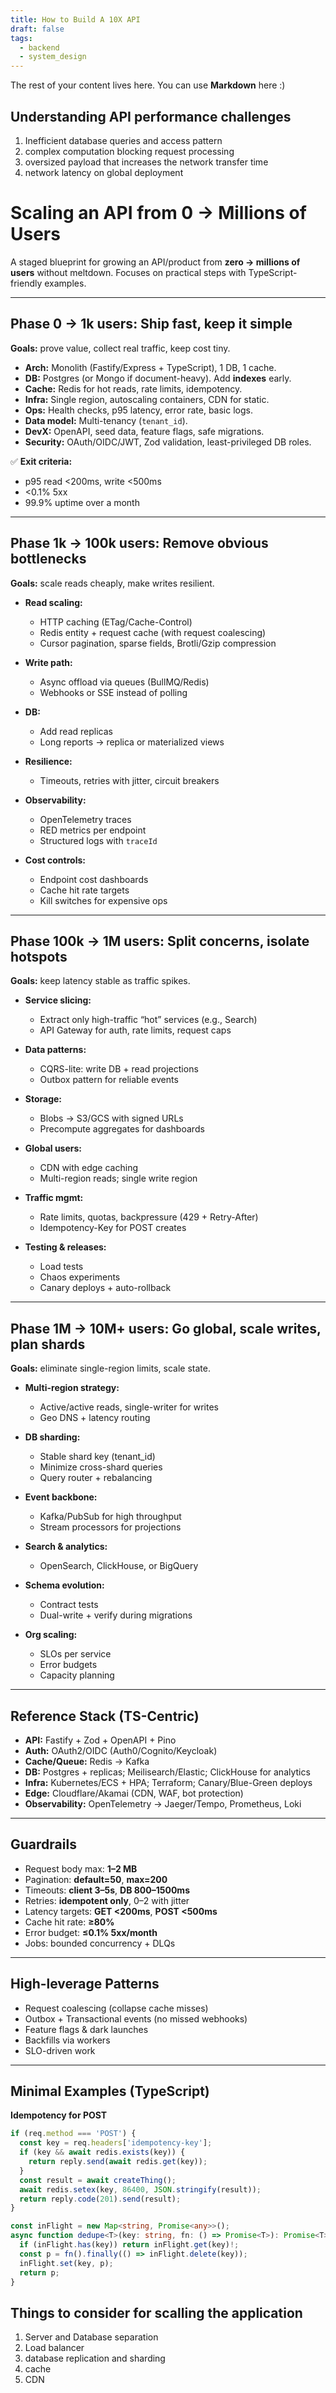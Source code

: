 ```yaml
---
title: How to Build A 10X API
draft: false
tags:
  - backend
  - system_design
---
```

 
The rest of your content lives here. You can use **Markdown** here :)
## Understanding API performance challenges

1. Inefficient database queries and access pattern
2. complex computation blocking request processing 
3. oversized payload that increases the network transfer time 
4. network latency on global deployment


# Scaling an API from 0 → Millions of Users

A staged blueprint for growing an API/product from **zero → millions of users** without meltdown. Focuses on practical steps with TypeScript-friendly examples.

---

## Phase 0 → 1k users: Ship fast, keep it simple

**Goals:** prove value, collect real traffic, keep cost tiny.

- **Arch:** Monolith (Fastify/Express + TypeScript), 1 DB, 1 cache.
- **DB:** Postgres (or Mongo if document-heavy). Add **indexes** early.
- **Cache:** Redis for hot reads, rate limits, idempotency.
- **Infra:** Single region, autoscaling containers, CDN for static.
- **Ops:** Health checks, p95 latency, error rate, basic logs.
- **Data model:** Multi-tenancy (`tenant_id`).
- **DevX:** OpenAPI, seed data, feature flags, safe migrations.
- **Security:** OAuth/OIDC/JWT, Zod validation, least-privileged DB roles.

✅ **Exit criteria:**  
- p95 read <200ms, write <500ms  
- <0.1% 5xx  
- 99.9% uptime over a month

---

## Phase 1k → 100k users: Remove obvious bottlenecks

**Goals:** scale reads cheaply, make writes resilient.

- **Read scaling:**  
  - HTTP caching (ETag/Cache-Control)  
  - Redis entity + request cache (with request coalescing)  
  - Cursor pagination, sparse fields, Brotli/Gzip compression

- **Write path:**  
  - Async offload via queues (BullMQ/Redis)  
  - Webhooks or SSE instead of polling

- **DB:**  
  - Add read replicas  
  - Long reports → replica or materialized views

- **Resilience:**  
  - Timeouts, retries with jitter, circuit breakers

- **Observability:**  
  - OpenTelemetry traces  
  - RED metrics per endpoint  
  - Structured logs with `traceId`

- **Cost controls:**  
  - Endpoint cost dashboards  
  - Cache hit rate targets  
  - Kill switches for expensive ops

---

## Phase 100k → 1M users: Split concerns, isolate hotspots

**Goals:** keep latency stable as traffic spikes.

- **Service slicing:**  
  - Extract only high-traffic “hot” services (e.g., Search)  
  - API Gateway for auth, rate limits, request caps

- **Data patterns:**  
  - CQRS-lite: write DB + read projections  
  - Outbox pattern for reliable events

- **Storage:**  
  - Blobs → S3/GCS with signed URLs  
  - Precompute aggregates for dashboards

- **Global users:**  
  - CDN with edge caching  
  - Multi-region reads; single write region

- **Traffic mgmt:**  
  - Rate limits, quotas, backpressure (429 + Retry-After)  
  - Idempotency-Key for POST creates

- **Testing & releases:**  
  - Load tests  
  - Chaos experiments  
  - Canary deploys + auto-rollback

---

## Phase 1M → 10M+ users: Go global, scale writes, plan shards

**Goals:** eliminate single-region limits, scale state.

- **Multi-region strategy:**  
  - Active/active reads, single-writer for writes  
  - Geo DNS + latency routing

- **DB sharding:**  
  - Stable shard key (tenant_id)  
  - Minimize cross-shard queries  
  - Query router + rebalancing

- **Event backbone:**  
  - Kafka/PubSub for high throughput  
  - Stream processors for projections

- **Search & analytics:**  
  - OpenSearch, ClickHouse, or BigQuery

- **Schema evolution:**  
  - Contract tests  
  - Dual-write + verify during migrations

- **Org scaling:**  
  - SLOs per service  
  - Error budgets  
  - Capacity planning

---

## Reference Stack (TS-Centric)

- **API:** Fastify + Zod + OpenAPI + Pino  
- **Auth:** OAuth2/OIDC (Auth0/Cognito/Keycloak)  
- **Cache/Queue:** Redis → Kafka  
- **DB:** Postgres + replicas; Meilisearch/Elastic; ClickHouse for analytics  
- **Infra:** Kubernetes/ECS + HPA; Terraform; Canary/Blue-Green deploys  
- **Edge:** Cloudflare/Akamai (CDN, WAF, bot protection)  
- **Observability:** OpenTelemetry → Jaeger/Tempo, Prometheus, Loki

---

## Guardrails

- Request body max: **1–2 MB**  
- Pagination: **default=50**, **max=200**  
- Timeouts: **client 3–5s**, **DB 800–1500ms**  
- Retries: **idempotent only**, 0–2 with jitter  
- Latency targets: **GET <200ms**, **POST <500ms**  
- Cache hit rate: **≥80%**  
- Error budget: **≤0.1% 5xx/month**  
- Jobs: bounded concurrency + DLQs

---

## High-leverage Patterns

- Request coalescing (collapse cache misses)  
- Outbox + Transactional events (no missed webhooks)  
- Feature flags & dark launches  
- Backfills via workers  
- SLO-driven work

---

## Minimal Examples (TypeScript)

**Idempotency for POST**
```ts
if (req.method === 'POST') {
  const key = req.headers['idempotency-key'];
  if (key && await redis.exists(key)) {
    return reply.send(await redis.get(key));
  }
  const result = await createThing();
  await redis.setex(key, 86400, JSON.stringify(result));
  return reply.code(201).send(result);
}

const inFlight = new Map<string, Promise<any>>();
async function dedupe<T>(key: string, fn: () => Promise<T>): Promise<T> {
  if (inFlight.has(key)) return inFlight.get(key)!;
  const p = fn().finally(() => inFlight.delete(key));
  inFlight.set(key, p);
  return p;
}
```

## Things to consider for scalling the application

1. Server and Database separation
2. Load balancer
3. database replication and sharding
4. cache
5. CDN
